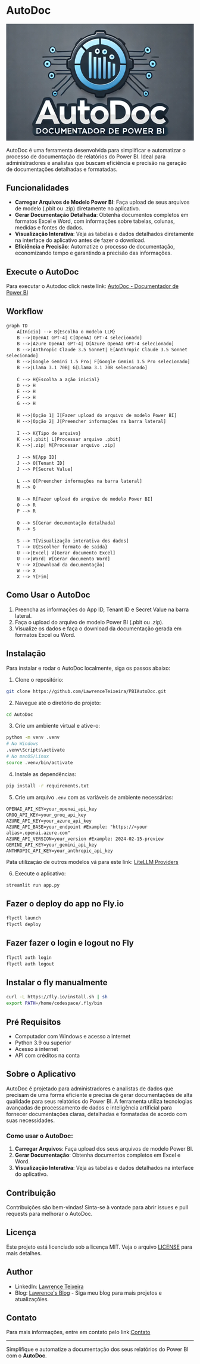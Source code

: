 # AutoDoc

![AutoDoc](./images/AutoDoc.png)

AutoDoc é uma ferramenta desenvolvida para simplificar e automatizar o processo de documentação de relatórios do Power BI. Ideal para administradores e analistas que buscam eficiência e precisão na geração de documentações detalhadas e formatadas.

## Funcionalidades

- **Carregar Arquivos de Modelo Power BI**: Faça upload de seus arquivos de modelo (.pbit ou .zip) diretamente no aplicativo.
- **Gerar Documentação Detalhada**: Obtenha documentos completos em formatos Excel e Word, com informações sobre tabelas, colunas, medidas e fontes de dados.
- **Visualização Interativa**: Veja as tabelas e dados detalhados diretamente na interface do aplicativo antes de fazer o download.
- **Eficiência e Precisão**: Automatize o processo de documentação, economizando tempo e garantindo a precisão das informações.

## Execute o AutoDoc
Para executar o Autodoc click neste link: [AutoDoc - Documentador de Power BI](https://autodocpbi.fly.dev/)

## Workflow
```mermaid
graph TD
    A[Início] --> B{Escolha o modelo LLM}
    B -->|OpenAI GPT-4| C[OpenAI GPT-4 selecionado]
    B -->|Azure OpenAI GPT-4| D[Azure OpenAI GPT-4 selecionado]
    B -->|Anthropic Claude 3.5 Sonnet| E[Anthropic Claude 3.5 Sonnet selecionado]
    B -->|Google Gemini 1.5 Pro| F[Google Gemini 1.5 Pro selecionado]
    B -->|Llama 3.1 70B| G[Llama 3.1 70B selecionado]
    
    C --> H{Escolha a ação inicial}
    D --> H
    E --> H
    F --> H
    G --> H
    
    H -->|Opção 1| I[Fazer upload do arquivo de modelo Power BI]
    H -->|Opção 2| J[Preencher informações na barra lateral]
    
    I --> K{Tipo de arquivo}
    K -->|.pbit| L[Processar arquivo .pbit]
    K -->|.zip| M[Processar arquivo .zip]
    
    J --> N[App ID]
    J --> O[Tenant ID]
    J --> P[Secret Value]
    
    L --> Q[Preencher informações na barra lateral]
    M --> Q
    
    N --> R[Fazer upload do arquivo de modelo Power BI]
    O --> R
    P --> R
    
    Q --> S[Gerar documentação detalhada]
    R --> S
    
    S --> T[Visualização interativa dos dados]
    T --> U{Escolher formato de saída}
    U -->|Excel| V[Gerar documento Excel]
    U -->|Word| W[Gerar documento Word]
    V --> X[Download da documentação]
    W --> X
    X --> Y[Fim]
```

## Como Usar o AutoDoc

1. Preencha as informações do App ID, Tenant ID e Secret Value na barra lateral.
2. Faça o upload do arquivo de modelo Power BI (.pbit ou .zip).
3. Visualize os dados e faça o download da documentação gerada em formatos Excel ou Word.

## Instalação

Para instalar e rodar o AutoDoc localmente, siga os passos abaixo:

1. Clone o repositório:

```sh
git clone https://github.com/LawrenceTeixeira/PBIAutoDoc.git
```

2. Navegue até o diretório do projeto:

```sh
cd AutoDoc
```

3. Crie um ambiente virtual e ative-o:

```sh
python -m venv .venv
# No Windows
.venv\Scripts\activate
# No macOS/Linux
source .venv/bin/activate
```

4. Instale as dependências:

```sh
pip install -r requirements.txt
```

5. Crie um arquivo `.env` com as variáveis de ambiente necessárias:

```env
OPENAI_API_KEY=your_openai_api_key
GROQ_API_KEY=your_groq_api_key
AZURE_API_KEY=your_azure_api_key
AZURE_API_BASE=your_endpoint #Example: "https://<your alias>.openai.azure.com"
AZURE_API_VERSION=your_version #Example: 2024-02-15-preview
GEMINI_API_KEY=your_gemini_api_key
ANTHROPIC_API_KEY=your_anthropic_api_key
```
Pata utilização de  outros modelos vá para este link: [LiteLLM Providers](https://docs.litellm.ai/docs/providers)

6. Execute o aplicativo:

```sh
streamlit run app.py
```

## Fazer o deploy do app no Fly.io
```sh
flyctl launch
flyctl deploy
```

## Fazer fazer o login e logout no Fly
```sh
flyctl auth login
flyctl auth logout
```

## Instalar o fly manualmente
```sh
curl -L https://fly.io/install.sh | sh
export PATH=/home/codespace/.fly/bin
```

## Pré Requisitos

- Computador com Windows e acesso a internet
- Python 3.9 ou superior
- Acesso à internet
- API com créditos na conta

## Sobre o Aplicativo

AutoDoc é projetado para administradores e analistas de dados que precisam de uma forma eficiente e precisa de gerar documentações de alta qualidade para seus relatórios do Power BI. A ferramenta utiliza tecnologias avançadas de processamento de dados e inteligência artificial para fornecer documentações claras, detalhadas e formatadas de acordo com suas necessidades.

### Como usar o AutoDoc:

1. **Carregar Arquivos**: Faça upload dos seus arquivos de modelo Power BI.
2. **Gerar Documentação**: Obtenha documentos completos em Excel e Word.
3. **Visualização Interativa**: Veja as tabelas e dados detalhados na interface do aplicativo.

## Contribuição

Contribuições são bem-vindas! Sinta-se à vontade para abrir issues e pull requests para melhorar o AutoDoc.

## Licença

Este projeto está licenciado sob a licença MIT. Veja o arquivo [LICENSE](LICENSE.md) para mais detalhes.

## Author
- LinkedIn: [Lawrence Teixeira](https://www.linkedin.com/in/lawrenceteixeira/)
- Blog: [Lawrence's Blog](https://lawrence.eti.br) - Siga meu blog para mais projetos e atualizaçõies.

## Contato

Para mais informações, entre em contato pelo link:[Contato](https://lawrence.eti.br/contact/)

---

Simplifique e automatize a documentação dos seus relatórios do Power BI com o **AutoDoc**.
